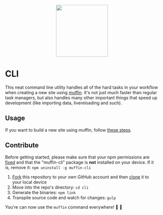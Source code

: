<p align="center">
  <a href="http://muffin.cafe">
    <img src="http://i.imgur.com/buhMCWz.png" width="170">
  </a>
</p>

# CLI

This neat command line utility handles all of the hard tasks in your workflow when creating a new site using [muffin](http://muffin.cafe). It's not just much faster than regular task managers, but also handles many other important things that speed up development (like importing data, livereloading and such).

## Usage

If you want to build a new site using muffin, follow [these steps](http://muffin.cafe/guide/get-started).

## Contribute

Before getting started, please make sure that your npm permissions are [fixed](https://docs.npmjs.com/getting-started/fixing-npm-permissions) and that the "muffin-cli" package is **not** installed on your device. If it is, remove it: `npm uninstall -g muffin-cli`

1. [Fork](https://guides.github.com/activities/forking/) this repository to your own GitHub account and then [clone](https://guides.github.com/activities/forking/#clone) it to your local device
2. Move into the repo's directory: `cd cli`
3. Generate the binaries: `npm link`
4. Transpile source code and watch for changes: `gulp`

You're can now use the `muffin` command everywhere! :loudspeaker: :sheep:

